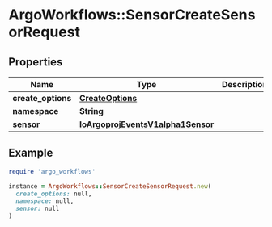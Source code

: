 # ArgoWorkflows::SensorCreateSensorRequest

## Properties

| Name | Type | Description | Notes |
| ---- | ---- | ----------- | ----- |
| **create_options** | [**CreateOptions**](CreateOptions.md) |  | [optional] |
| **namespace** | **String** |  | [optional] |
| **sensor** | [**IoArgoprojEventsV1alpha1Sensor**](IoArgoprojEventsV1alpha1Sensor.md) |  | [optional] |

## Example

```ruby
require 'argo_workflows'

instance = ArgoWorkflows::SensorCreateSensorRequest.new(
  create_options: null,
  namespace: null,
  sensor: null
)
```

